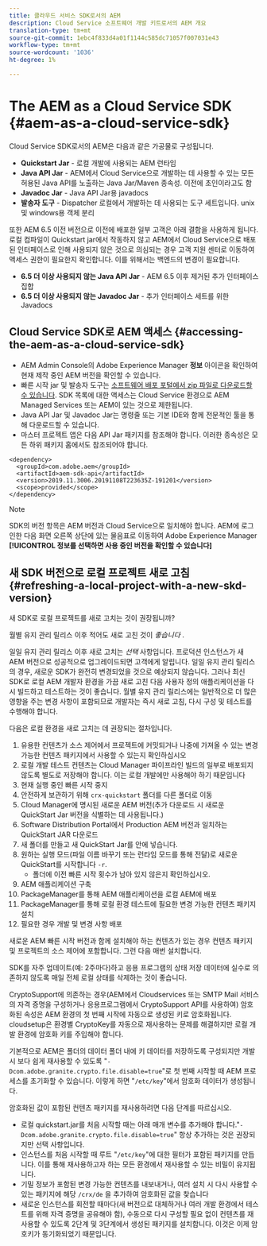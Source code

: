 ```yaml
---
title: 클라우드 서비스 SDK로서의 AEM
description: Cloud Service 소프트웨어 개발 키트로서의 AEM 개요
translation-type: tm+mt
source-git-commit: 1ebc4f833d4a01f1144c585dc71057f007031e43
workflow-type: tm+mt
source-wordcount: '1036'
ht-degree: 1%

---
```



# The AEM as a Cloud Service SDK {#aem-as-a-cloud-service-sdk}

Cloud Service SDK로서의 AEM은 다음과 같은 가공물로 구성됩니다.

* **Quickstart Jar** - 로컬 개발에 사용되는 AEM 런타임
* **Java API Jar** - AEM에서 Cloud Service으로 개발하는 데 사용할 수 있는 모든 허용된 Java API를 노출하는 Java Jar/Maven 종속성. 이전에 초인이라고도 함
* **Javadoc Jar** - Java API Jar용 javadocs
* **발송자 도구** - Dispatcher 로컬에서 개발하는 데 사용되는 도구 세트입니다. unix 및 windows용 객체 분리

또한 AEM 6.5 이전 버전으로 이전에 배포한 일부 고객은 아래 결함을 사용하게 됩니다. 로컬 컴파일이 Quickstart jar에서 작동하지 않고 AEM에서 Cloud Service으로 배포된 인터페이스로 인해 사용되지 않은 것으로 의심되는 경우 고객 지원 센터로 이동하여 액세스 권한이 필요한지 확인합니다. 이를 위해서는 백엔드의 변경이 필요합니다.

* **6.5 더 이상 사용되지 않는 Java API Jar** - AEM 6.5 이후 제거된 추가 인터페이스 집합
* **6.5 더 이상 사용되지 않는 Javadoc Jar** - 추가 인터페이스 세트를 위한 Javadocs

## Cloud Service SDK로 AEM 액세스 {#accessing-the-aem-as-a-cloud-service-sdk}

* AEM Admin Console의 Adobe Experience Manager **정보** 아이콘을 확인하여 현재 제작 중인 AEM 버전을 확인할 수 있습니다.
* 빠른 시작 jar 및 발송자 도구는 [소프트웨어 배포 포털에서 zip 파일로 다운로드할 수 있습니다](https://experience.adobe.com/#/downloads/content/software-distribution/en/aemcloud.html). SDK 목록에 대한 액세스는 Cloud Service 환경으로 AEM Managed Services 또는 AEM이 있는 것으로 제한됩니다.
* Java API Jar 및 Javadoc Jar는 명령줄 또는 기본 IDE와 함께 전문적인 툴을 통해 다운로드할 수 있습니다.
* 마스터 프로젝트 앱은 다음 API Jar 패키지를 참조해야 합니다. 이러한 종속성은 모든 하위 패키지 홈에서도 참조되어야 합니다.

```
<dependency>
  <groupId>com.adobe.aem</groupId>
  <artifactId>aem-sdk-api</artifactId>
  <version>2019.11.3006.20191108T223635Z-191201</version>
  <scope>provided</scope>
</dependency>
```

>[!NOTE]
>
>SDK의 버전 항목은 AEM 버전과 Cloud Service으로 일치해야 합니다. AEM에 로그인한 다음 화면 오른쪽 상단에 있는 물음표로 이동하여 Adobe Experience Manager **[!UICONTROL 정보를 선택하면 사용 중인 버전을 확인할 수 있습니다]**


## 새 SDK 버전으로 로컬 프로젝트 새로 고침 {#refreshing-a-local-project-with-a-new-skd-version}

새 SDK로 로컬 프로젝트를 새로 고치는 것이 권장됩니까?

월별 유지 관리 릴리스 이후 적어도 새로 고친 것이 *좋습니다* .

일일 유지 관리 릴리스 이후 새로 고치는 *선택* 사항입니다. 프로덕션 인스턴스가 새 AEM 버전으로 성공적으로 업그레이드되면 고객에게 알립니다. 일일 유지 관리 릴리스의 경우, 새로운 SDK가 완전히 변경되었을 것으로 예상되지 않습니다. 그러나 최신 SDK로 로컬 AEM 개발자 환경을 가끔 새로 고친 다음 사용자 정의 애플리케이션을 다시 빌드하고 테스트하는 것이 좋습니다. 월별 유지 관리 릴리스에는 일반적으로 더 많은 영향을 주는 변경 사항이 포함되므로 개발자는 즉시 새로 고침, 다시 구성 및 테스트를 수행해야 합니다.

다음은 로컬 환경을 새로 고치는 데 권장되는 절차입니다.

1. 유용한 컨텐츠가 소스 제어에서 프로젝트에 커밋되거나 나중에 가져올 수 있는 변경 가능한 컨텐츠 패키지에서 사용할 수 있는지 확인하십시오
1. 로컬 개발 테스트 컨텐츠는 Cloud Manager 파이프라인 빌드의 일부로 배포되지 않도록 별도로 저장해야 합니다. 이는 로컬 개발에만 사용해야 하기 때문입니다
1. 현재 실행 중인 빠른 시작 중지
1. 안전하게 보관하기 위해 `crx-quickstart` 폴더를 다른 폴더로 이동
1. Cloud Manager에 명시된 새로운 AEM 버전(추가 다운로드 시 새로운 QuickStart Jar 버전을 식별하는 데 사용됩니다.)
1. Software Distribution Portal에서 Production AEM 버전과 일치하는 QuickStart JAR 다운로드
1. 새 폴더를 만들고 새 QuickStart Jar를 안에 넣습니다.
1. 원하는 실행 모드(파일 이름 바꾸기 또는 런타임 모드를 통해 전달)로 새로운 QuickStart를 시작합니다 `-r`.
   * 폴더에 이전 빠른 시작 횟수가 남아 있지 않은지 확인하십시오.
1. AEM 애플리케이션 구축
1. PackageManager를 통해 AEM 애플리케이션을 로컬 AEM에 배포
1. PackageManager를 통해 로컬 환경 테스트에 필요한 변경 가능한 컨텐츠 패키지 설치
1. 필요한 경우 개발 및 변경 사항 배포

새로운 AEM 빠른 시작 버전과 함께 설치해야 하는 컨텐츠가 있는 경우 컨텐츠 패키지 및 프로젝트의 소스 제어에 포함합니다. 그런 다음 매번 설치합니다.

SDK를 자주 업데이트(예: 2주마다)하고 응용 프로그램의 상태 저장 데이터에 실수로 의존하지 않도록 매일 전체 로컬 상태를 삭제하는 것이 좋습니다.

CryptoSupport에 의존하는 경우(AEM에서 Cloudservices 또는 SMTP Mail 서비스의 자격 증명을 구성하거나 응용[](https://helpx.adobe.com/experience-manager/6-5/sites/developing/using/reference-materials/javadoc/com/adobe/granite/crypto/CryptoSupport.html)프로그램에서 CryptoSupport API를 사용하여) 암호화된 속성은 AEM 환경의 첫 번째 시작에 자동으로 생성된 키로 암호화됩니다. cloudsetup은 환경별 CryptoKey를 자동으로 재사용하는 문제를 해결하지만 로컬 개발 환경에 암호화 키를 주입해야 합니다.

기본적으로 AEM은 폴더의 데이터 폴더 내에 키 데이터를 저장하도록 구성되지만 개발 시 보다 쉽게 재사용할 수 있도록 &quot;`-Dcom.adobe.granite.crypto.file.disable=true`&quot;로 첫 번째 시작할 때 AEM 프로세스를 초기화할 수 있습니다. 이렇게 하면 &quot;`/etc/key`&quot;에서 암호화 데이터가 생성됩니다.

암호화된 값이 포함된 컨텐츠 패키지를 재사용하려면 다음 단계를 따르십시오.

* 로컬 quickstart.jar를 처음 시작할 때는 아래 매개 변수를 추가해야 합니다.&quot;`-Dcom.adobe.granite.crypto.file.disable=true`&quot; 항상 추가하는 것은 권장되지만 선택 사항입니다.
* 인스턴스를 처음 시작할 때 루트 &quot;`/etc/key`&quot;에 대한 필터가 포함된 패키지를 만듭니다. 이를 통해 재사용하고자 하는 모든 환경에서 재사용할 수 있는 비밀이 유지됩니다.
* 기밀 정보가 포함된 변경 가능한 컨텐츠를 내보내거나, 여러 설치 시 다시 사용할 수 있는 패키지에 해당 `/crx/de` 을 추가하여 암호화된 값을 찾습니다
* 새로운 인스턴스를 회전할 때마다(새 버전으로 대체하거나 여러 개발 환경에서 테스트를 위해 자격 증명을 공유해야 함), 수동으로 다시 구성할 필요 없이 컨텐츠를 재사용할 수 있도록 2단계 및 3단계에서 생성된 패키지를 설치합니다. 이것은 이제 암호키가 동기화되었기 때문입니다.
